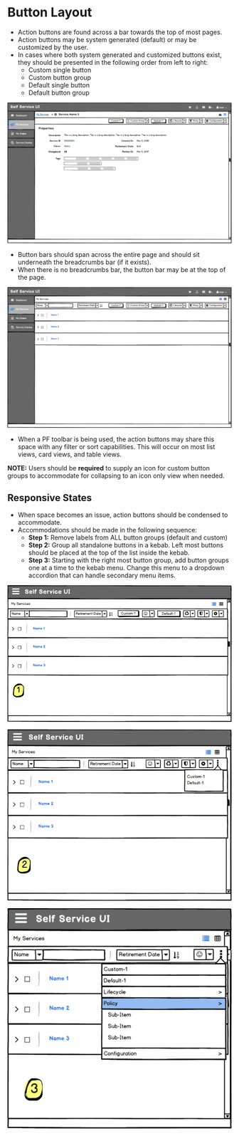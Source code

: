 # Button Layout
* Action buttons are found across a bar towards the top of most pages.
* Action buttons may be system generated (default) or may be customized by the user.
* In cases where both system generated and customized buttons exist, they should be presented in the following order from left to right:
  - Custom single button
  - Custom button group
  - Default single button
  - Default button group

![Button Layout](img/Button-Layout-1A.png)
* Button bars should span across the entire page and should sit underneath the breadcrumbs bar (if it exists).
* When there is no breadcrumbs bar, the button bar may be at the top of the page.

![Button Layout](img/Button-Layout-1B.png)
* When a PF toolbar is being used, the action buttons may share this space with any filter or sort capabilities. This will occur on most list views, card views, and table views.

**NOTE:** Users should be **required** to supply an icon for custom button groups to accommodate for collapsing to an icon only view when needed.

## Responsive States
* When space becomes an issue, action buttons should be condensed to accommodate.
* Accommodations should be made in the following sequence:
  - **Step 1:** Remove labels from ALL button groups (default and custom)
  - **Step 2:** Group all standalone buttons in a kebab. Left most buttons should be placed at the top of the list inside the kebab.
  - **Step 3:** Starting with the right most button group, add button groups one at a time to the kebab menu. Change this menu to a dropdown accordion that can handle secondary menu items.

![Button Layout](img/Button-Layout-2A.png)

![Button Layout](img/Button-Layout-2B.png)

![Button Layout](img/Button-Layout-2C.png)  
